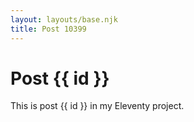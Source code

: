 ```yaml
---
layout: layouts/base.njk
title: Post 10399
---
```


# Post {{ id }}

This is post {{ id }} in my Eleventy project.
